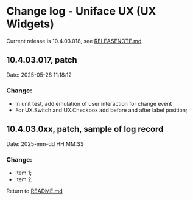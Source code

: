 # Change log - Uniface UX (UX Widgets)

Current release is 10.4.03.018, see [RELEASENOTE.md](RELEASENOTE.md).

## 10.4.03.017, patch

Date: 2025-05-28 11:18:12
  
### Change:
 - In unit test, add emulation of user interaction for change event
 - For UX.Switch and UX.Checkbox add before and after label position;

## 10.4.03.0xx, patch, sample of log record

Date: 2025-mm-dd HH:MM:SS
  
### Change:
 - Item 1;
 - Item 2;

Return to [README.md](README.md)
